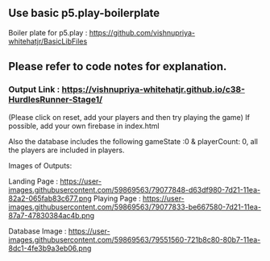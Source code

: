 
## Use basic p5.play-boilerplate
Boiler plate for p5.play : https://github.com/vishnupriya-whitehatjr/BasicLibFiles

## Please refer to code notes for explanation.

### Output Link : https://vishnupriya-whitehatjr.github.io/c38-HurdlesRunner-Stage1/
(Please click on reset, add your players and then try playing the game)
If possible, add your own firebase in index.html

Also the database includes the following gameState :0 & playerCount: 0,
all the players are included in players.

Images of Outputs: 

Landing Page : https://user-images.githubusercontent.com/59869563/79077848-d63df980-7d21-11ea-82a2-065fab83c677.png
Playing Page : https://user-images.githubusercontent.com/59869563/79077833-be667580-7d21-11ea-87a7-47830384ac4b.png

Database Image : https://user-images.githubusercontent.com/59869563/79551560-721b8c80-80b7-11ea-8dc1-4fe3b9a3eb06.png
